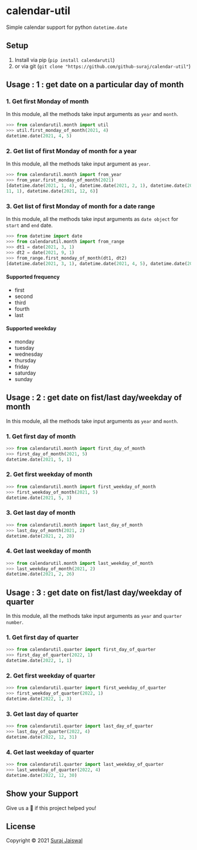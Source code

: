 # calendar-util
Simple calendar support for python `datetime.date`

## Setup

1. Install via pip (`pip install calendarutil`)
2. or via git (`git clone "https://github.com/github-suraj/calendar-util"`)

## Usage : 1 : get date on a particular day of month

### 1. Get first Monday of month

In this module, all the methods take input arguments as `year` and `month`.

```python
>>> from calendarutil.month import util
>>> util.first_monday_of_month(2021, 4)
datetime.date(2021, 4, 5)
```

### 2. Get list of first Monday of month for a year

In this module, all the methods take input argument as `year`.

```python
>>> from calendarutil.month import from_year
>>> from_year.first_monday_of_month(2021)
[datetime.date(2021, 1, 4), datetime.date(2021, 2, 1), datetime.date(2021, 3, 1), datetime.date(2021, 4, 5), datetime.date(2021, 5, 3), datetime.date(2021, 6, 7), datetime.date(2021, 7, 5), datetime.date(2021, 8, 2), datetime.date(2021, 9, 6), datetime.date(2021, 10, 4), datetime.date(2021, 
11, 1), datetime.date(2021, 12, 6)]
```

### 3. Get list of first Monday of month for a date range

In this module, all the methods take input arguments as `date object` for `start` and `end` date.

```python
>>> from datetime import date
>>> from calendarutil.month import from_range
>>> dt1 = date(2021, 3, 1)
>>> dt2 = date(2021, 9, 1)
>>> from_range.first_monday_of_month(dt1, dt2)
[datetime.date(2021, 3, 1), datetime.date(2021, 4, 5), datetime.date(2021, 5, 3), datetime.date(2021, 6, 7), datetime.date(2021, 7, 5), datetime.date(2021, 8, 2), datetime.date(2021, 9, 6)]
```
#### Supported frequency

- first
- second
- third
- fourth
- last

#### Supported weekday

- monday
- tuesday
- wednesday
- thursday
- friday
- saturday
- sunday

## Usage : 2 : get date on fist/last day/weekday of month

In this module, all the methods take input arguments as `year` and `month`.

### 1. Get first day of month 
```python
>>> from calendarutil.month import first_day_of_month
>>> first_day_of_month(2021, 5)
datetime.date(2021, 5, 1)
```

### 2. Get first weekday of month 
```python
>>> from calendarutil.month import first_weekday_of_month
>>> first_weekday_of_month(2021, 5)
datetime.date(2021, 5, 3)
```

### 3. Get last day of month 
```python
>>> from calendarutil.month import last_day_of_month
>>> last_day_of_month(2021, 2) 
datetime.date(2021, 2, 28)
```

### 4. Get last weekday of month 
```python
>>> from calendarutil.month import last_weekday_of_month
>>> last_weekday_of_month(2021, 2)
datetime.date(2021, 2, 26)
```

## Usage : 3 : get date on fist/last day/weekday of quarter

In this module, all the methods take input arguments as `year` and `quarter number`.

### 1. Get first day of quarter 
```python
>>> from calendarutil.quarter import first_day_of_quarter
>>> first_day_of_quarter(2022, 1)
datetime.date(2022, 1, 1)
```

### 2. Get first weekday of quarter 
```python
>>> from calendarutil.quarter import first_weekday_of_quarter
>>> first_weekday_of_quarter(2022, 1)
datetime.date(2022, 1, 3)
```

### 3. Get last day of quarter 
```python
>>> from calendarutil.quarter import last_day_of_quarter
>>> last_day_of_quarter(2022, 4)
datetime.date(2022, 12, 31)
```

### 4. Get last weekday of quarter 
```python
>>> from calendarutil.quarter import last_weekday_of_quarter
>>> last_weekday_of_quarter(2022, 4)
datetime.date(2022, 12, 30)
```

## Show your Support
Give us a :star2: if this project helped you!

## License
Copyright © 2021 [Suraj Jaiswal](https://github.com/github-suraj)
